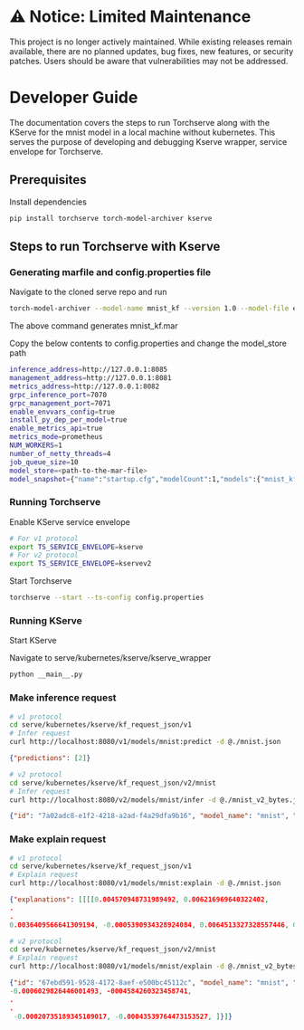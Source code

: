 # ⚠️ Notice: Limited Maintenance

This project is no longer actively maintained. While existing releases remain available, there are no planned updates, bug fixes, new features, or security patches. Users should be aware that vulnerabilities may not be addressed.

# Developer Guide

The documentation covers the steps to run Torchserve along with the KServe for the mnist model in a local machine without kubernetes. This serves the purpose of developing and debugging Kserve wrapper, service envelope for Torchserve.

## Prerequisites

Install dependencies

```bash
pip install torchserve torch-model-archiver kserve
```

## Steps to run Torchserve with Kserve

### Generating marfile and config.properties file

Navigate to the cloned serve repo and run

```bash
torch-model-archiver --model-name mnist_kf --version 1.0 --model-file examples/image_classifier/mnist/mnist.py --serialized-file examples/image_classifier/mnist/mnist_cnn.pt --handler  examples/image_classifier/mnist/mnist_handler.py
```

The above command generates mnist_kf.mar

Copy the below contents to config.properties and change the model_store path

```bash
inference_address=http://127.0.0.1:8085
management_address=http://127.0.0.1:8081
metrics_address=http://127.0.0.1:8082
grpc_inference_port=7070
grpc_management_port=7071
enable_envvars_config=true
install_py_dep_per_model=true
enable_metrics_api=true
metrics_mode=prometheus
NUM_WORKERS=1
number_of_netty_threads=4
job_queue_size=10
model_store=<path-to-the-mar-file>
model_snapshot={"name":"startup.cfg","modelCount":1,"models":{"mnist_kf":{"1.0":{"defaultVersion":true,"marName":"mnist_kf.mar","minWorkers":1,"maxWorkers":5,"batchSize":1,"maxBatchDelay":5000,"responseTimeout":120}}}}
```

### Running Torchserve

Enable KServe service envelope

```bash
# For v1 protocol
export TS_SERVICE_ENVELOPE=kserve
# For v2 protocol
export TS_SERVICE_ENVELOPE=kservev2
```

Start Torchserve

```bash
torchserve --start --ts-config config.properties
```

### Running KServe

Start KServe

Navigate to serve/kubernetes/kserve/kserve_wrapper

```bash
python __main__.py
```

### Make inference request

```bash
# v1 protocol
cd serve/kubernetes/kserve/kf_request_json/v1
# Infer request
curl http://localhost:8080/v1/models/mnist:predict -d @./mnist.json
```

```json
{"predictions": [2]}
```

```bash
# v2 protocol
cd serve/kubernetes/kserve/kf_request_json/v2/mnist
# Infer request
curl http://localhost:8080/v2/models/mnist/infer -d @./mnist_v2_bytes.json
```

```json
{"id": "7a02adc8-e1f2-4218-a2ad-f4a29dfa9b16", "model_name": "mnist", "model_version": "1.0", "outputs": [{"name": "predict", "shape": [], "datatype": "INT64", "data": [0]}]}
```

### Make explain request

```bash
# v1 protocol
cd serve/kubernetes/kserve/kf_request_json/v1
# Explain request
curl http://localhost:8080/v1/models/mnist:explain -d @./mnist.json
```

```json
{"explanations": [[[[0.004570948731989492, 0.006216969640322402,
.
.
0.0036409566641309194, -0.0005390934328924084, 0.0064513327328557446, 0.0027735805355367277, 0.006060840367244276]]]]}
```

```bash
# v2 protocol
cd serve/kubernetes/kserve/kf_request_json/v2/mnist
# Explain request
curl http://localhost:8080/v1/models/mnist/explain -d @./mnist_v2_bytes.json
```

```json
{"id": "67ebd591-9528-4172-8aef-e500bc45112c", "model_name": "mnist", "model_version": "1.0", "outputs": [{"name": "explain", "shape": [1, 28, 28], "datatype": "FP64", "data": [-0.0003991945059908792,
-0.0006029826446001493, -0004584260323458741,
.
.
 -0.00020735189345109017, -0.00043539764473153527, ]}]}
````
